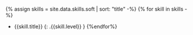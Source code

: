 {% assign skills = site.data.skills.soft | sort: "title" -%}
{% for skill in skills -%}
- {{skill.title}} {: .{{skill.level}} }
{%endfor%}